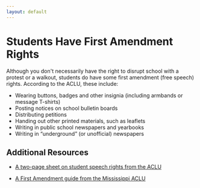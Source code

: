 ```yaml
---
layout: default
---
```


Students Have First Amendment Rights
=================

Although you don't necessarily have the right to disrupt school with a protest or a walkout, students do have some first amendment (free speech) rights.  According to the ACLU, these include:
* Wearing buttons, badges and other insignia (including armbands or message T-shirts)
* Posting notices on school bulletin boards
* Distributing petitions
* Handing out other printed materials, such as leaflets
* Writing in public school newspapers and yearbooks
* Writing in “underground” (or unofficial) newspapers

Additional Resources
--------------------
* [A two-page sheet on student speech rights from the ACLU](https://www.aclu.org/files/pdfs/immigrants/studentwalkouts20060503.pdf)

* [A First Amendment guide from the Mississippi ACLU](https://www.aclu-ms.org/en/your-first-amendment-guide-student-walkouts)
